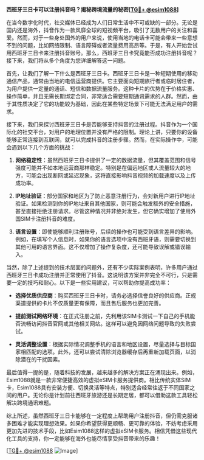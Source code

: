 **西班牙三日卡可以注册抖音吗？揭秘跨境流量的秘密[[TG💪+ @esim1088](https://t.me/s/esim1088)]**

在当今数字化时代，社交媒体已经成为人们日常生活中不可或缺的一部分。无论是国内还是海外，抖音作为一款风靡全球的短视频平台，吸引了无数用户的关注和喜爱。然而，对于一些身处国外的用户来说，使用当地的电话卡可能会带来一些意想不到的问题，比如网络限制、语言障碍或者流量费用高昂等。于是，有人开始尝试用西班牙三日卡来注册抖音账号。那么，西班牙三日卡究竟能否成功注册抖音呢？接下来，我们将从多个角度为您详细解答这一问题。

首先，让我们了解一下什么是西班牙三日卡。西班牙三日卡是一种短期使用的移动通信产品，通常由当地的电信运营商提供。它主要面向短期旅行者或临时居住者，为用户提供一定量的通话、短信和数据流量服务。这种卡片的优势在于价格实惠、操作简单，并且无需长期绑定合同，非常适合需要短期通讯需求的人群。然而，由于其性质决定了它的功能较为基础，因此在某些特定场景下可能无法满足用户的需求。

接下来，我们来探讨西班牙三日卡是否能够支持抖音的注册过程。抖音作为一个国际化的社交平台，对用户的地理位置并没有严格的限制。理论上讲，只要你的设备能够正常连接到互联网，就可以完成抖音的注册步骤。然而，在实际操作中，可能会遇到以下几个方面的挑战：

1. **网络稳定性**：虽然西班牙三日卡提供了一定的数据流量，但其覆盖范围和信号强度可能并不如本地运营商那样稳定。特别是在偏远地区或人流量较大的地方，可能会出现断网或延迟现象，这将直接影响抖音视频的加载速度以及上传成功率。
   
2. **IP地址验证**：部分国家和地区为了防止恶意注册行为，会对新用户进行IP地址验证。如果检测到你的IP地址来自其他国家，则可能会触发额外的安全措施，甚至直接拒绝注册请求。尽管这种情况并非绝对发生，但它确实增加了使用外国SIM卡注册抖音的难度。

3. **语言设置**：即使能够顺利注册账号，后续的操作也可能受到语言差异的影响。例如，在填写个人信息时，如果你的语言选项中没有西班牙语，则需要切换到其他可用的语言界面。这不仅增加了操作复杂度，还可能导致误解或错误输入。

当然，除了上述提到的技术层面的问题外，还有不少实际案例表明，许多用户通过西班牙三日卡成功注册并正常使用了抖音。这说明该方案并非完全不可行，只是需要一定的技巧和耐心。以下是一些实用建议，可以帮助你提高成功率：

- **选择优质供应商**：购买西班牙三日卡时，请务必选择信誉良好的供应商。正规渠道提供的卡片不仅质量更有保障，而且售后服务也更加完善。
  
- **提前测试网络环境**：在正式注册之前，先利用该SIM卡测试一下自己的手机能否流畅访问抖音官网或其他相关网站。这样可以避免因网络问题导致的失败尝试。

- **灵活调整设置**：根据实际情况调整手机的语言和地区设置，尽量选择与目标国家相匹配的选项。此外，还可以尝试清除浏览器缓存后再重新加载页面，以消除潜在的干扰因素。

最后值得一提的是，随着科技的发展，越来越多的解决方案正在涌现出来。例如，Esim1088就是一款非常便捷高效的虚拟eSIM卡服务提供商。相比传统实体SIM卡，Esim1088具有安装方便、切换灵活等特点，特别适合经常往返于不同国家之间的用户。无论你是计划前往西班牙旅游还是长期定居，都可以借助这款工具轻松解决跨境通讯难题。

综上所述，虽然西班牙三日卡能够在一定程度上帮助用户注册抖音，但仍需克服诸多困难才能实现理想效果。如果你希望获得更顺畅、更可靠的体验，不妨考虑采用更加先进的技术手段，比如Esim1088这样的虚拟eSIM卡服务。相信凭借这些现代化工具的支持，你一定能够在海外也能尽情享受抖音带来的乐趣！

[[TG💪+ @esim1088](https://t.me/s/esim1088) ![Image](https://i.postimg.cc/4NQfJmqS/Snipaste-2025-05-13-00-14-12.png)]